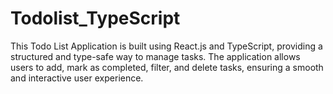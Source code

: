 # Todolist_TypeScript
This Todo List Application is built using React.js and TypeScript, providing a structured and type-safe way to manage tasks. The application allows users to add, mark as completed, filter, and delete tasks, ensuring a smooth and interactive user experience.
